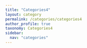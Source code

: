 ```yaml
---
title: "Categories4"
layout: category
permalink: /categories/categories4
author_profile: true
taxonomy: Categories4
sidebar:
  nav: "categories"
---
```

